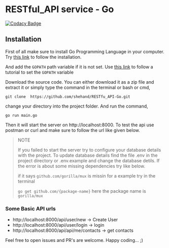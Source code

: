 # RESTful_API service - Go

[![Codacy Badge](https://api.codacy.com/project/badge/Grade/56fdcd3089994d75b55e3fe1303ef447)](https://app.codacy.com/app/shehand/RESTful_API-Go?utm_source=github.com&utm_medium=referral&utm_content=shehand/RESTful_API-Go&utm_campaign=Badge_Grade_Dashboard)

## Installation

First of all make sure to install Go Programming Language
in your computer. Try [this link](https://golang.org/doc/install) to follow the installation.

And add the `GOPATH` path variable if it is not set. Use [this link](https://github.com/golang/go/wiki/SettingGOPATH) to follow a tutorial to set the `GOPATH` variable

Download the source code. You can either download it as a zip file and 
extract it or simply type the command in the terminal or bash or cmd,

`git clone 
https://github.com/shehand/RESTfu_API-Go.git`

change your directory into the project folder. And run the command,

`go run main.go`

Then it will start the server on http://localhost:8000. To test the api use postman or curl and make sure to follow the url like given below.

> NOTE
> 
> If you failed to start the server try to configure your database 
details with the project. To update database details find the file .env in the project directory or .env.example and change the database detils. If the error is about some missing dependencies try like below.
>
> if it says `github.com/gorilla/mux` is missin for a example try in the terminal
> 
>`go get github.com/{package-name}` here the package name is `gorilla/mux`
>

### Some Basic API urls

* http://localhost:8000/api/user/new -> Create User
* http://localhost:8000/api/user/login -> login
* http://localhost:8000/api/api/me/contacts -> get contacts

Feel free to open issues and PR's are welcome. Happy coding... ;)